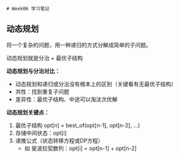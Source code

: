	# Week06 学习笔记

## 动态规划

将一个复杂的问题，用一种递归的方式分解成简单的子问题。

动态规划就是分治 + 最优子结构

**动态规划与分治对比：** 

* 动态规划和递归或分治没有根本上的区别（关键看有无最优子结构）
* 共性：找到重复子问题
* 差异性：最优子结构、中途可以淘汰次优解

**动态规划关键点：**

1. 最优子结构 opt[n] = best_of(opt[n-1], opt[n-2], ...)
2. 存储中间状态：opt[i]
3. 递推公式（状态转移方程或DP方程）
   * 如 斐波拉契数列：opt[i] = opt[n-1] + opt[n-2]


